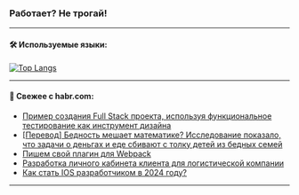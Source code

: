 ### Работает? Не трогай!

---
<!--
#### 🛠️ Technical stack:

![Java](https://img.shields.io/badge/Java-informational?logo=Oracle&style=flat&logoColor=white&color=FF4500)
![Kotlin](https://img.shields.io/badge/Kotlin-informational?logo=Kotlin&style=flat&logoColor=white&color=774D97)
![TS](https://img.shields.io/badge/TypeScript-informational?logo=typeScript&style=flat&logoColor=black&color=017acc)
![Python](https://img.shields.io/badge/Python-informational?logo=Python&style=flat&logoColor=black&color=ffdd54) <br>
![Spring](https://img.shields.io/badge/Spring-informational?logo=Spring&style=flat&logoColor=white&color=6DB33F) 
![SpringBoot](https://img.shields.io/badge/SpringBoot-informational?logo=SpringBoot&style=flat&logoColor=white&color=6DB33F)
![Nest](https://img.shields.io/badge/NestJS-informational?logo=NestJS&style=flat&logoColor=white&color=E0234E) 
![NodeJS](https://img.shields.io/badge/NodeJS-informational?logo=node.js&style=flat&logoColor=white&color=70A760)<br>
![PostgreSQL](https://img.shields.io/badge/PostgreSQL-informational?logo=PostgreSQL&style=flat&logoColor=white&color=DAA520)
![MongoDB](https://img.shields.io/badge/MongoDB-informational?logo=MongoDB&style=flat&logoColor=white&color=870000)
![Apache](https://img.shields.io/badge/Apache-informational?logo=apache&style=flat&logoColor=white&color=f74e28)

___ 
-->

#### 🛠️ Используемые языки:

[![Top Langs](https://github-readme-stats-u2qms2cxw-advtsettinggmailcoms-projects.vercel.app/api/top-langs/?username=zloylis&langs_count=10&hide_title=true&title_color=e6edf3&size_weight=0.5&count_weight=0.5&layout=compact&hide_progress=true&hide_border=true&theme=dracula)](https://github.com/zloylis)

<!---


####  :octocat:&nbsp;&nbsp; Статистика:

![GitHub stats](https://github-readme-stats-u2qms2cxw-advtsettinggmailcoms-projects.vercel.app/api?username=zloylis&show_icons=true&hide_border=true&theme=dracula&title_color=e6edf3&include_all_commits=true&count_private=true&hide_rank=false&hide_title=true&rank_icon=github)
-->
---

#### 💬 Свежее с habr.com:

<!-- BLOG-POST-LIST:START -->
- [Пример создания Full Stack проекта, используя функциональное тестирование как инструмент дизайна](https://habr.com/ru/articles/846046/?utm_source=habrahabr&utm_medium=rss&utm_campaign=846046)
- [[Перевод] Бедность мешает математике? Исследование показало, что задачи о деньгах и еде сбивают с толку детей из бедных семей](https://habr.com/ru/companies/sherpa_rpa/articles/846030/?utm_source=habrahabr&utm_medium=rss&utm_campaign=846030)
- [Пишем свой плагин для Webpack](https://habr.com/ru/articles/846022/?utm_source=habrahabr&utm_medium=rss&utm_campaign=846022)
- [Разработка личного кабинета клиента для логистической компании](https://habr.com/ru/articles/846006/?utm_source=habrahabr&utm_medium=rss&utm_campaign=846006)
- [Как стать IOS разработчиком в 2024 году?](https://habr.com/ru/articles/846004/?utm_source=habrahabr&utm_medium=rss&utm_campaign=846004)
<!-- BLOG-POST-LIST:END -->

---
